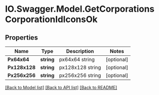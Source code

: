 # IO.Swagger.Model.GetCorporationsCorporationIdIconsOk
## Properties

Name | Type | Description | Notes
------------ | ------------- | ------------- | -------------
**Px64x64** | **string** | px64x64 string | [optional] 
**Px128x128** | **string** | px128x128 string | [optional] 
**Px256x256** | **string** | px256x256 string | [optional] 

[[Back to Model list]](../README.md#documentation-for-models) [[Back to API list]](../README.md#documentation-for-api-endpoints) [[Back to README]](../README.md)


